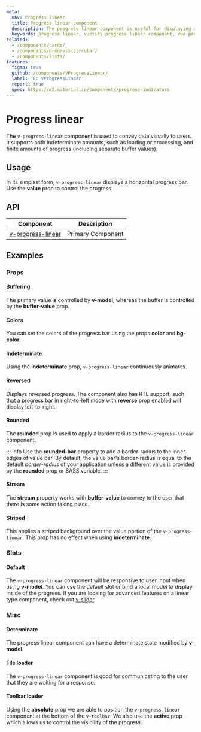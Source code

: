 ```yaml
---
meta:
  nav: Progress linear
  title: Progress linear component
  description: The progress-linear component is useful for displaying a visual indicator of numerical data in a straight line.
  keywords: progress linear, vuetify progress linear component, vue progress linear component, linear progress
related:
  - /components/cards/
  - /components/progress-circular/
  - /components/lists/
features:
  figma: true
  github: /components/VProgressLinear/
  label: 'C: VProgressLinear'
  report: true
  spec: https://m2.material.io/components/progress-indicators
---
```


# Progress linear

The `v-progress-linear` component is used to convey data visually to users. It supports both indeterminate amounts, such as loading or processing, and finite amounts of progress (including separate buffer values).

<PageFeatures />

## Usage

In its simplest form, `v-progress-linear` displays a horizontal progress bar. Use the **value** prop to control the progress.

<ExamplesUsage name="v-progress-linear" />

<PromotedEntry />

## API

| Component | Description |
| - | - |
| [v-progress-linear](/api/v-progress-linear/) | Primary Component |

<ApiInline hide-links />

## Examples

### Props

#### Buffering

The primary value is controlled by **v-model**, whereas the buffer is controlled by the **buffer-value** prop.

<ExamplesExample file="v-progress-linear/prop-buffer-value" />

#### Colors

You can set the colors of the progress bar using the props **color** and **bg-color**.

<ExamplesExample file="v-progress-linear/prop-colors" />

#### Indeterminate

Using the **indeterminate** prop, `v-progress-linear` continuously animates.

<ExamplesExample file="v-progress-linear/prop-indeterminate" />

#### Reversed

Displays reversed progress. The component also has RTL support, such that a progress bar in right-to-left mode with **reverse** prop enabled will display left-to-right.

<ExamplesExample file="v-progress-linear/prop-reverse" />

#### Rounded

The **rounded** prop is used to apply a border radius to the `v-progress-linear` component.

<ExamplesExample file="v-progress-linear/prop-rounded" />

::: info
  Use the **rounded-bar** property to add a border-radius to the inner edges of value bar. By default, the value bar's border-radius is equal to the default _border-radius_ of your application unless a different value is provided by the **rounded** prop or SASS variable.
:::

#### Stream

The **stream** property works with **buffer-value** to convey to the user that there is some action taking place.

<ExamplesExample file="v-progress-linear/prop-stream" />

#### Striped

This applies a striped background over the value portion of the `v-progress-linear`. This prop has no effect when using **indeterminate**.

<ExamplesExample file="v-progress-linear/prop-striped" />

### Slots

#### Default

The `v-progress-linear` component will be responsive to user input when using **v-model**. You can use the default slot or bind a local model to display inside of the progress. If you are looking for advanced features on a linear type component, check out [v-slider](/components/sliders).

<ExamplesExample file="v-progress-linear/slot-default" />

### Misc

#### Determinate

The progress linear component can have a determinate state modified by **v-model**.

<ExamplesExample file="v-progress-linear/misc-determinate" />

#### File loader

The `v-progress-linear` component is good for communicating to the user that they are waiting for a response.

<ExamplesExample file="v-progress-linear/misc-file-loader" />

#### Toolbar loader

Using the **absolute** prop we are able to position the `v-progress-linear` component at the bottom of the `v-toolbar`. We also use the **active** prop which allows us to control the visibility of the progress.

<ExamplesExample file="v-progress-linear/misc-toolbar-loader" />
